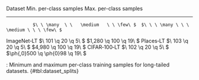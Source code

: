Dataset                  Min. per-class samples                 Max. per-class samples
------------  ---------------------------------------  -------------------------------------------
              $\ \ \many  \ \   \medium   \ \ \few\ $  $\ \ \ \many \ \ \    \medium \ \ \ \few\ $
<!--  -->
ImageNet‑LT   $\     101    \q       20     \q   5\ $  $1,280           \q       100     \q  19\ $
Places‑LT     $\     103    \q       20     \q   5\ $  $4,980           \q       100     \q  19\ $
CIFAR‑100‑LT  $\     102    \q       20     \q   5\ $  $\ph{,0}500      \q  \ph{0}98     \q  19\ $

: Minimum and maximum per-class training samples for long-tailed datasets. {#tbl:dataset_splits}

<!-- iNaturalist   $\     101    \q       20     \q   1\ $  $\ph{,0}800      \q       100     \q  19\ $ -->
